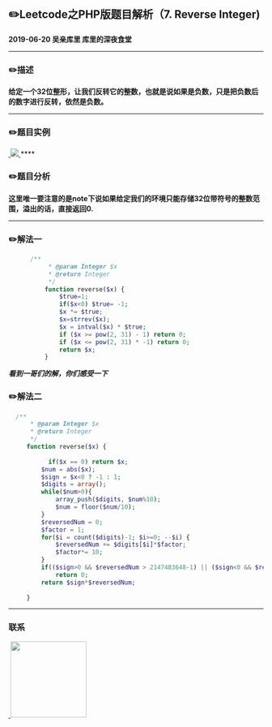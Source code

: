 ## :pencil2:Leetcode之PHP版题目解析（7. Reverse Integer)
**2019-06-20 吴亲库里 库里的深夜食堂**
****
### :pencil2:描述
**给定一个32位整形，让我们反转它的整数，也就是说如果是负数，只是把负数后的数字进行反转，依然是负数。**
****
### :pencil2:题目实例
<a href="https://github.com/wuqinqiang/">
​    <img src="https://github.com/wuqinqiang/Lettcode-php/blob/master/images/7.png">
</a> 
****

### :pencil2:题目分析
**这里唯一要注意的是note下说如果给定我们的环境只能存储32位带符号的整数范围，溢出的话，直接返回0.**
****
### :pencil2:解法一
```php
      /**
           * @param Integer $x
           * @return Integer
           */
          function reverse($x) {
              $true=1;
              if($x<0) $true= -1;
              $x *= $true;
              $x=strrev($x);
              $x = intval($x) * $true;
              if ($x >= pow(2, 31) - 1) return 0;
              if ($x <= pow(2, 31) * -1) return 0;
              return $x;
          }
```

***看到一哥们的解，你们感受一下***
### :pencil2:解法二
```php
  /**
      * @param Integer $x
      * @return Integer
      */
     function reverse($x) {
  
           if($x == 0) return $x;
         $num = abs($x);
         $sign = $x<0 ? -1 : 1;
         $digits = array();
         while($num>0){
             array_push($digits, $num%10);
             $num = floor($num/10);
         }
         $reversedNum = 0;
         $factor = 1;
         for($i = count($digits)-1; $i>=0; --$i) {
             $reversedNum += $digits[$i]*$factor;
             $factor*= 10;
         }
         if(($sign>0 && $reversedNum > 2147483648-1) || ($sign<0 && $reversedNum >2147483648))
             return 0;
         return $sign*$reversedNum;
         
     }
```
****

### 联系

<a href="https://github.com/wuqinqiang/">
​    <img src="https://github.com/wuqinqiang/Lettcode-php/blob/master/qrcode_for_gh_c194f9d4cdb1_430.jpg" width="150px" height="150px">
</a> 
   
    
    
    

